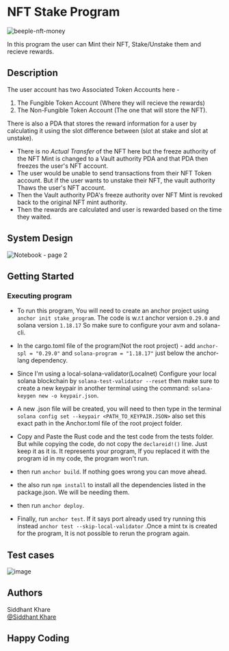 # NFT Stake Program
![beeple-nft-money](https://github.com/user-attachments/assets/7747b79d-d1ee-4ddd-ae4a-06a5becbe3d4)

In this program the user can Mint their NFT, Stake/Unstake them and recieve rewards.

## Description
The user account has two Associated Token Accounts here - 
1. The Fungible Token Account (Where they will recieve the rewards)
2. The Non-Fungible Token Account (The one that will store the NFT).

There is also a PDA that stores the reward information for a user by calculating it using the slot difference between (slot at stake and slot at unstake).

- There is no *Actual Transfer* of the NFT here but the freeze authority of the NFT Mint is changed to a Vault authority PDA and that PDA then freezes the user's NFT account.
- The user would be unable to send transactions from their NFT Token account. But if the user wants to unstake their NFT, the vault authority Thaws the user's NFT account.
- Then the Vault authority PDA's freeze authority over NFT Mint is revoked back to the original NFT mint authority.
- Then the rewards are calculated and user is rewarded based on the time they waited.

## System Design
![Notebook - page 2](https://github.com/user-attachments/assets/5990572c-a533-4335-ae27-cb14616b0cc8)


## Getting Started

### Executing program

- To run this program, You will need to create an anchor project using `anchor init stake_program`. The code is w.r.t anchor version `0.29.0` and solana version `1.18.17` So make sure to configure your avm and solana-cli.

- In the cargo.toml file of the program(Not the root project) - add `anchor-spl = "0.29.0"` and `solana-program = "1.18.17"` just below the anchor-lang dependency.

- Since I'm using a local-solana-validator(Localnet) Configure your local solana blockchain by `solana-test-validator --reset` then make sure to create a new keypair in another terminal using the command: `solana-keygen new -o keypair.json`.

- A new .json file will be created, you will need to then type in the terminal `solana config set --keypair <PATH_TO_KEYPAIR.JSON>` also set this exact path in the Anchor.toml file of the root project folder.

- Copy and Paste the Rust code and the test code from the tests folder. But while copying the code, do not copy the `declareid!()` line. Just keep it as it is. It represents your program, If you replaced it with the program id in my code, the program won't run.

- then run `anchor build`. If nothing goes wrong you can move ahead.

- the also run `npm install` to install all the dependencies listed in the package.json. We will be needing them.

- then run `anchor deploy`.

- Finally, run `anchor test`. If it says port already used try running this instead `anchor test --skip-local-validator` .Once a mint tx is created for the program, It is not possible to rerun the program again.

## Test cases

![image](https://github.com/user-attachments/assets/9011fbc2-0526-4ad6-8600-b7cc3cc990cc)

## Authors

Siddhant Khare  
[@Siddhant Khare](https://www.linkedin.com/in/siddhant-khare-13938920a/)

## Happy Coding
